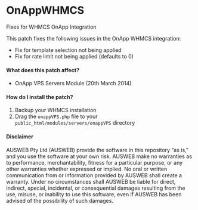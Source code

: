 OnAppWHMCS
==========

Fixes for WHMCS OnApp Integration

This patch fixes the following issues in the OnApp WHMCS integration:

* Fix for template selection not being applied
* Fix for rate limit not being applied (defaults to 0)

#### What does this patch affect?

* OnApp VPS Servers Module (20th March 2014)

#### How do I install the patch?

1. Backup your WHMCS installation
2. Drag the `onappVPS.php` file to your `public_html/modules/servers/onappVPS` directory

#### Disclaimer

AUSWEB Pty Ltd (AUSWEB) provide the software in this repository “as is," and you use the software at your own risk. AUSWEB make no warranties as to performance, merchantability, fitness for a particular purpose, or any other warranties whether expressed or implied. No oral or written communication from or information provided by AUSWEB shall create a warranty. Under no circumstances shall AUSWEB be liable for direct, indirect, special, incidental, or consequential damages resulting from the use, misuse, or inability to use this software, even if AUSWEB has been advised of the possibility of such damages. 
